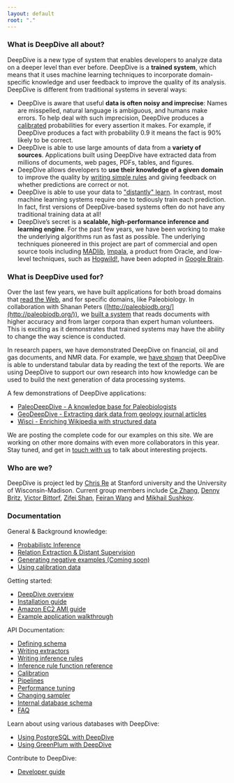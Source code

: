 ```yaml
---
layout: default
root: "."
---
```


### What is DeepDive all about?

DeepDive is a new type of system that enables developers to analyze data on a deeper level than ever before. DeepDive is a **trained system**, which means that it uses machine learning techniques to incorporate domain-specific knowledge and user feedback to improve the quality of its analysis. DeepDive is different from traditional systems in several ways:

- DeepDive is aware that useful **data is often noisy and imprecise**: Names are misspelled, natural language is ambiguous, and humans make errors. To help deal with such imprecision, DeepDive produces a [calibrated](doc/general/calibration.html) probabilities for every assertion it makes. For example, if DeepDive produces a fact with probability 0.9 it means the fact is 90% likely to be correct. 
- DeepDive is able to use large amounts of data from a **variety of sources**. Applications built using DeepDive have extracted data from millions of documents, web pages, PDFs, tables, and figures.
- DeepDive allows developers to **use their knowledge of a given domain** to improve the quality by [writing simple rules](doc/inference_rules.html) and giving feedback on whether predictions are correct or not.
- DeepDive is able to use your data to ["distantly" learn](/doc/general/relation_extraction.html). In contrast, most machine learning systems require one to tediously train each prediction. In fact, first versions of DeepDive-based systems often do not have any traditional training data at all!
- DeepDive’s secret is a **scalable, high-performance inference and learning engine**. For the past few years, we have been working to make the underlying algorithms run as fast as possible. The underlying techniques pioneered in this project are part of commercial and open source tools including [MADlib](http://madlib.net/), [Impala](http://www.cloudera.com/content/cloudera/en/products-and-services/cdh/impala.html), a product from Oracle, and low-level techniques, such as [Hogwild!](http://www.eecs.berkeley.edu/~brecht/papers/hogwildTR.pdf), have been adopted in [Google Brain](http://static.googleusercontent.com/media/research.google.com/en/us/archive/unsupervised_icml2012.pdf).


### What is DeepDive used for?

Over the last few years, we have built applications for both broad domains that [read the Web](https://www.youtube.com/watch?v=Q1IpE9_pBu4), and for specific domains, like Paleobiology. In collaboration with Shanan Peters ([http://paleobiodb.org/](http://paleobiodb.org/)), we [built a system](https://www.youtube.com/watch?v=Cj2-dQ2nwoY) that reads documents with higher accuracy and from larger corpora than expert human volunteers. This is exciting as it demonstrates that trained systems may have the ability to change the way science is conducted. 

In research papers, we have demonstrated DeepDive on financial, oil and gas documents, and NMR data. For example, we [have shown](http://cs.stanford.edu/people/chrismre/papers/jointable-acl.pdf) that DeepDive is able to understand tabular data by reading the text of the reports. We are using DeepDive to support our own research into how knowledge can be used to build the next generation of data processing systems.

A few demonstrations of DeepDive applications:

- [PaleoDeepDive - A knowledge base for Paleobiologists](https://www.youtube.com/watch?v=Cj2-dQ2nwoY)
- [GeoDeepDive - Extracting dark data from geology journal articles](https://www.youtube.com/watch?v=X8uhs28O3eA)
- [Wisci - Enriching Wikipedia with structured data](https://www.youtube.com/watch?v=Q1IpE9_pBu4)

We are posting the complete code for our examples on this site. We are working on other more domains with even more collaborators in this year. Stay tuned, and get in [touch with us](mailto:dbritz@stanford.edu) to talk about interesting projects.

### Who are we?

DeepDive is project led by [Chris Re](http://cs.stanford.edu/people/chrismre/) at Stanford university and the University of Wisconsin-Madison. Current group members include [Ce Zhang](http://pages.cs.wisc.edu/~czhang/), [Denny Britz](http://www.linkedin.com/in/dennybritz), [Victor Bittorf](http://pages.cs.wisc.edu/~bittorf/), [Zifei Shan](http://www.zifeishan.org/), [Feiran Wang]() and [Mikhail Sushkov](https://www.linkedin.com/pub/mikhail-sushkov/26/638/537).


<a id="#documentation" href="#"> </a>

### Documentation

General & Background knowledge:

- [Probabilistc Inference](doc/general/inference.html)
- [Relation Extraction & Distant Supervision](doc/general/relation_extraction.html)
- [Generating negative examples (Coming soon)](doc/general/generating_negative_examples.html)
- [Using calibration data](doc/general/calibration.html)

Getting started:

- [DeepDive overview](doc/overview.html)
- [Installation guide](doc/installation.html)
- [Amazon EC2 AMI guide](doc/ec2.html)
- [Example application walkthrough](doc/walkthrough.html)

API Documentation:

- [Defining schema](doc/schema.html)
- [Writing extractors](doc/extractors.html)
- [Writing inference rules](doc/inference_rules.html)
- [Inference rule function reference](doc/inference_rule_functions.html)
- [Calibration](doc/calibration.html)
- [Pipelines](doc/pipelines.html)
- [Performance tuning](doc/performance.html)
- [Changing sampler](doc/sampler.html)
- [Internal database schema](doc/reserved_tables.html)
- [FAQ](doc/faq.html)

Learn about using various databases with DeepDive:

- [Using PostgreSQL with DeepDive](doc/postgresql.html)
- [Using GreenPlum with DeepDive](doc/greenplum.html)

Contribute to DeepDive:

- [Developer guide](doc/developer.html)
